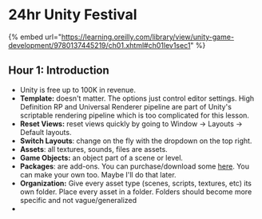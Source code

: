 # 24hr Unity Festival

{% embed url="https://learning.oreilly.com/library/view/unity-game-development/9780137445219/ch01.xhtml#ch01lev1sec1" %}

## Hour 1: Introduction

* Unity is free up to 100K in revenue.
* **Template:** doesn't matter. The options just control editor settings. High Definition RP and Universal Renderer pipeline are part of Unity's scriptable rendering pipeline which is too complicated for this lesson.
* **Reset Views:**  reset views quickly by going to Window -> Layouts -> Default layouts.
* **Switch Layouts**: change on the fly with the dropdown on the top right.
* **Assets**: all textures, sounds, files are assets.
* **Game Objects:** an object part of a scene or level.
* **Packages**: are add-ons. You can purchase/download some [here](https://assetstore.unity.com/account/assets). You can make your own too. Maybe I'll do that later.
* **Organization:** Give every asset type (scenes, scripts, textures, etc) its own folder. Place every asset in a folder. Folders should become more specific and not vague/generalized
*
